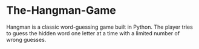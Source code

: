 # The-Hangman-Game
Hangman is a classic word-guessing game built in Python. The player tries to guess the hidden word one letter at a time with a limited number of wrong guesses.
